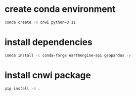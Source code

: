 # create conda environment
```bash
conda create -n cnwi python=3.11
```
# install dependencies
```bash
conda install -c conda-forge earthengine-api geopandas -y
```

# install cnwi package
```bash
pip install -e .
```
